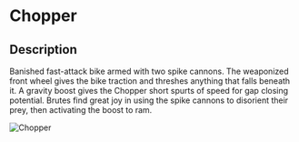# Chopper

## Description

Banished fast-attack bike armed with two spike cannons. The weaponized front wheel gives the bike traction and threshes anything that falls beneath it. A gravity boost gives the Chopper short spurts of speed for gap closing potential. Brutes find great joy in using the spike cannons to disorient their prey, then activating the boost to ram.

![Chopper](../../../.gitbook/assets/images/objects/gameplay/vehicles/chopper.png)
